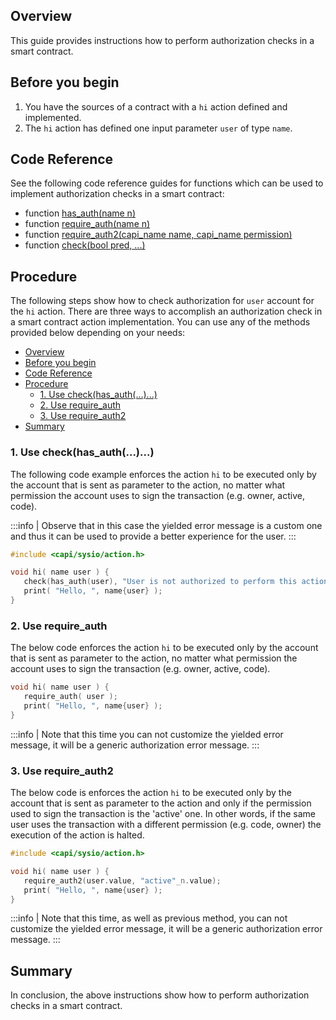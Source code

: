 <!-- ---
content_title: How To Perform Authorization Checks
link_text: How To Perform Authorization Checks
--- -->

## Overview

This guide provides instructions how to perform authorization checks in a smart contract.

## Before you begin

1. You have the sources of a contract with a `hi` action defined and implemented.
2. The `hi` action has defined one input parameter `user` of type `name`.

## Code Reference

See the following code reference guides for functions which can be used to implement authorization checks in a smart contract:

* function [has_auth(name n)](http://docs.eosnetwork.com/cdt/latest/reference/Namespaces/namespacesysio#function-has_auth)
* function [require_auth(name n)](http://docs.eosnetwork.com/cdt/latest/reference/Namespaces/namespacesysio#function-require_auth)
* function [require_auth2(capi_name name, capi_name permission)](http://docs.eosnetwork.com/cdt/latest/reference/Files/action_8h)
* function [check(bool pred, ...)](http://docs.eosnetwork.com/cdt/latest/reference/Namespaces/namespacesysio#function-check)

## Procedure

The following steps show how to check authorization for `user` account for the `hi` action. There are three ways to accomplish an authorization check in a smart contract action implementation. You can use any of the methods provided below depending on your needs:

- [Overview](#overview)
- [Before you begin](#before-you-begin)
- [Code Reference](#code-reference)
- [Procedure](#procedure)
  - [1. Use check(has\_auth(...)...)](#1-use-checkhas_auth)
  - [2. Use require\_auth](#2-use-require_auth)
  - [3. Use require\_auth2](#3-use-require_auth2)
- [Summary](#summary)

### 1. Use check(has_auth(...)...)

The following code example enforces the action `hi` to be executed only by the account that is sent as parameter to the action, no matter what permission the account uses to sign the transaction (e.g. owner, active, code).

:::info
| Observe that in this case the yielded error message is a custom one and thus it can be used to provide a better experience for the user.
:::

```cpp
#include <capi/sysio/action.h>

void hi( name user ) {
   check(has_auth(user), "User is not authorized to perform this action.");
   print( "Hello, ", name{user} );
}
```

### 2. Use require_auth

The below code enforces the action `hi` to be executed only by the account that is sent as parameter to the action, no matter what permission the account uses to sign the transaction (e.g. owner, active, code).

```cpp
void hi( name user ) {
   require_auth( user );
   print( "Hello, ", name{user} );
}
```

:::info
| Note that this time you can not customize the yielded error message, it will be a generic authorization error message.
:::

### 3. Use require_auth2

The below code is enforces the action `hi` to be executed only by the account that is sent as parameter to the action and only if the permission used to sign the transaction is the 'active' one. In other words, if the same user uses the transaction with a different permission (e.g. code, owner) the execution of the action is halted.

```cpp
#include <capi/sysio/action.h>

void hi( name user ) {
   require_auth2(user.value, "active"_n.value);
   print( "Hello, ", name{user} );
}
```

:::info
| Note that this time, as well as previous method, you can not customize the yielded error message, it will be a generic authorization error message.
:::

## Summary

In conclusion, the above instructions show how to perform authorization checks in a smart contract.
